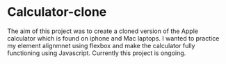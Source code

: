 # Calculator-clone
The aim of this project was to create a cloned version of the Apple calculator which is found on iphone and Mac laptops.
I wanted to practice my element alignmnet using flexbox and make the calculator fully functioning using Javascript.
Currently this project is ongoing.
